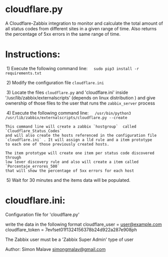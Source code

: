 # cloudflare.py

A Cloudflare-Zabbix integration to monitor and calculate the total amount of all status codes from  different sites in a
given range of time. Also returns the percentage of 5xx errors in the same range of time.



# Instructions: 


 1) Execute the following command line:
    `sudo pip3 install -r requirements.txt`

 2) Modify the configuration file `cloudflare.ini`

 3) Locate the files `cloudflare.py` and 'cloudflare.ini' inside
    '/usr/lib/zabbix/externalscripts' (depends on linux distribution ) and give ownership
    of those files to the user that runs the `zabbix_server` process



 4) Execute the following command line:
    `/usr/bin/python3 /usr/lib/zabbix/externalscripts/cloudflare.py --create`

    This command line will create a zabbix `hostgroup`  called `Cloudflare_Status_Codes`
    and will also create the hosts referenced in the configuration file 
    `cloudflare.ini` . It will assign a lld rule and a item prototype 
    to each one of those previously created hosts.

    The item prototype will create one item per status code discovered through
    low lever discovery rule and also will create a item called `Porcentaje_errores_500`
    that will show the percentage of 5xx errors for each host

    
 5) Wait for 30 minutes and the items data will be populated.

# cloudflare.ini:

 Configuration file for 'cloudflare.py'

 write the data in the following format
 cloudflare_user = user@example.com
 cloudflare_token = 7evfset01f1324156378b24d922a287e908ph 

 The Zabbix user must be a 'Zabbix Super Admin' type of user



Author: Simon Malave <simongmalav@gmail.com>